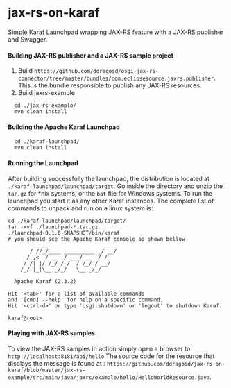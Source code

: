 jax-rs-on-karaf
===============

Simple Karaf Launchpad wrapping JAX-RS feature with a JAX-RS publisher and Swagger.

#### Building JAX-RS publisher and a JAX-RS sample project

1. Build `https://github.com/ddragosd/osgi-jax-rs-connector/tree/master/bundles/com.eclipsesource.jaxrs.publisher`. 
This is the bundle responsible to publish any JAX-RS resources.
2. Build jaxrs-example
```
  cd ./jax-rs-example/
  mvn clean install 
```

#### Building the Apache Karaf Launchpad

```
  cd ./karaf-launchpad/
  mvn clean install
```

#### Running the Launchpad
After building successfully the launchpad, the distribution is located at `./karaf-launchpad/launchpad/target`.
Go inside the directory and unzip the `tar.gz` for *nix systems, or the `bat` file for Windows systems.
To run the launchpad you start it as any other Karaf instances. The complete list of commands to unpack and run on a linux system is:
```
cd ./karaf-launchpad/launchpad/target/
tar -xvf ./launchpad-*.tar.gz
./launchpad-0.1.0-SNAPSHOT/bin/karaf
# you should see the Apache Karaf console as shown bellow
        __ __                  ____      
       / //_/____ __________ _/ __/      
      / ,<  / __ `/ ___/ __ `/ /_        
     / /| |/ /_/ / /  / /_/ / __/        
    /_/ |_|\__,_/_/   \__,_/_/         

  Apache Karaf (2.3.2)

Hit '<tab>' for a list of available commands
and '[cmd] --help' for help on a specific command.
Hit '<ctrl-d>' or type 'osgi:shutdown' or 'logout' to shutdown Karaf.

karaf@root>
```

#### Playing with JAX-RS samples
To view the JAX-RS samples in action simply open a browser to `http://localhost:8181/api/hello` 
The source code for the resource that displays the message is found at : `https://github.com/ddragosd/jax-rs-on-karaf/blob/master/jax-rs-example/src/main/java/jaxrs/example/hello/HelloWorldResource.java`.

